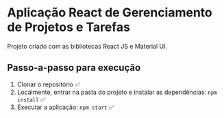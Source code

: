 # Aplicação React de Gerenciamento de Projetos e Tarefas

Projeto criado com as bibliotecas React JS e Material UI.

## Passo-a-passo para execução

1. Clonar o repositório ✅
2. Localmente, entrar na pasta do projeto e instalar as dependências:
   `
   npm install
   ` ✅
3. Executar a aplicação:
   `
   npm start
   ` ✅

